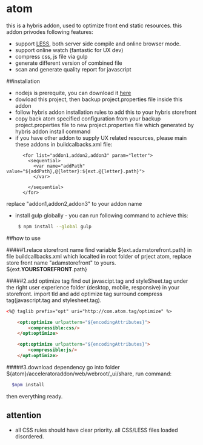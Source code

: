 # atom
this is a hybris addon, used to optimize front end static resources.
this addon privodes following features:
- support [LESS](http://lesscss.org/), both server side compile and online browser mode.
- support online watch (fantastic for UX dev)
- compress css, js file via gulp
- generate different version of combined file 
- scan and generate quality report for javascript 

##installation

- nodejs is prerequite, you can download it [here](http://www.generalichina.com/)
- dowload this project, then backup project.properties file inside this addon 
- follow hybris addon installation rules to add this to your hybris storefront
- copy back atom specified configuration from your backup project.properties file to new project.properties file which generated by hybris addon install command 
- if you have other addon to supply UX related resources, please main these addons in buildcalbacks.xml file:
```code
      <for list="addon1,addon2,addon3" param="letter">
        <sequential>
          <var name="addPath" value="${addPath},@{letter}:${ext.@{letter}.path}">
          </var>
          
        </sequential>
      </for>
 ``` 
replace "addon1,addon2,addon3" to your addon name
- install gulp globally - you can run following command to achieve this:

  ```sh
   $ npm install --global gulp
  ``` 

##how to use

#####1.relace storefront name 
 find variable ${ext.adamstorefront.path} in file buildcallbacks.xml which localted in root folder of prject atom, replace store front name "adamstorefront" to yours. ${ext.**YOURSTOREFRONT**.path}

#####2.add optimize tag
find out javascipt.tag and styleSheet.tag under the right user experience folder (desktop, mobile, responsive) in your storefront. import tld and add optimize tag surround compress tag(javascript.tag and stylesheet.tag).
```html
<%@ taglib prefix="opt" uri="http://com.atom.tag/optimize" %>

	<opt:optimize urlpattern="${encodingAttributes}">
		<compressible:css/>
	</opt:optimize> 

    <opt:optimize urlpattern="${encodingAttributes}">
        <compressible:js/>
    </opt:optimize>
```	
#####3.download dependency 
go into folder ${atom}/acceleratoraddon/web/webroot/_ui/share, run command:
```sh  
  $npm install
``` 
then everything ready.

## attention
- all CSS rules should have clear priority. all CSS/LESS files loaded disordered.
